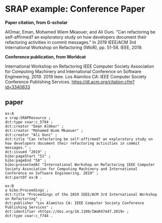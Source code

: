 # SRAP example: Conference Paper

**Paper citation, from G-scholar**

AlOmar, Eman, Mohamed Wiem Mkaouer, and Ali Ouni. "Can refactoring be self-affirmed? an exploratory study on how developers document their refactoring activities in commit messages." In 2019 IEEE/ACM 3rd International Workshop on Refactoring (IWoR), pp. 51-58. IEEE, 2019.

**Conference publication, from Worldcat**

International Workshop on Refactoring IEEE Computer Society Association for Computing Machinery and International Conference on Software Engineering. 2019. 2019 Ieee. Los Alamitos CA: IEEE Computer Society Conference Publishing Services. https://dl.acm.org/citation.cfm?id=3340633

## paper 
```
ex:A
a srap:SRAPResource ;
dct:type coar:c_5794 ;
dct:creator "Eman AlOmar" ;
dct:creator "Mohamed Wiem Mkaouer" ;
dct:creator "Ali Ouni" ;
dct:title "Can refactoring be self-affirmed? an exploratory study on how developers document their refactoring activities in commit messages." ;
dct:issued "2019" ;
bibo:pageStart "51" ;
bibo:pageEnd "58" ;
bibo:presentedAt "International Workshop on Refactoring IEEE Computer Society Association for Computing Machinery and International Conference on Software Engineering. 2019" ;
dct:partOf ex:B .

ex:B
a bibo:Proceedings ;
dct:title "Proceedings of the 2019 IEEE/ACM 3rd International Workshop on Refactoring" ;
dct:publisher "Los Alamitos CA: IEEE Computer Society Conference Publishing Services" ;
dct:identifier <https://doi.org/10.1109/IWoR47447.2019> ;
dct:type coar:c_f744 .
```
